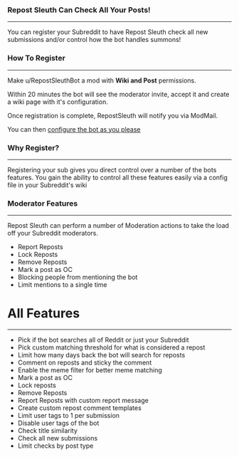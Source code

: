 ### Repost Sleuth Can Check All Your Posts!
---
You can register your Subreddit to have Repost Sleuth check all new submissions and/or control how the bot handles summons!

### How To Register
---
Make u/RepostSleuthBot a mod with **Wiki and Post** permissions. 

Within 20 minutes the bot will see the moderator invite, accept it and create a wiki page with it's configuration. 

Once registration is complete, RepostSleuth will notify you via ModMail. 

You can then [configure the bot as you please](https://www.reddit.com/r/RepostSleuthBot/wiki/add-you-sub/configure-repost-sleuth)

### Why Register?
---
Registering your sub gives you direct control over a number of the bots features.  You gain the ability to control all these features easily via a config file in your Subreddit's wiki

### Moderator Features
---
Repost Sleuth can perform a number of Moderation actions to take the load off your Subreddit moderators. 

* Report Reposts
* Lock Reposts
* Remove Reposts
* Mark a post as OC
* Blocking people from mentioning the bot
* Limit mentions to a single time

# All Features
---
* Pick if the bot searches all of Reddit or just your Subreddit
* Pick custom matching threshold for what is considered a repost
* Limit how many days back the bot will search for reposts
* Comment on reposts and sticky the comment
* Enable the meme filter for better meme matching
* Mark a post as OC
* Lock reposts
* Remove Reposts
* Report Reposts with custom report message
* Create custom repost comment templates
* Limit user tags to 1 per submission
* Disable user tags of the bot
* Check title similarity 
* Check all new submissions
* Limit checks by post type